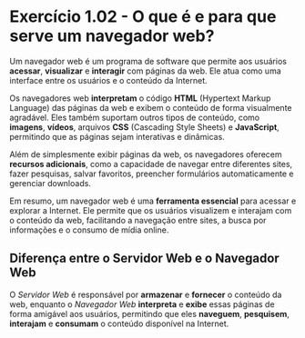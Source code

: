 # Exercício 1.02 - O que é e para que serve um navegador web?

Um navegador web é um programa de software que permite aos usuários **acessar**,
**visualizar** e **interagir** com páginas da web. Ele atua como uma interface
entre os usuários e o conteúdo da Internet.

Os navegadores web **interpretam** o código **HTML** (Hypertext Markup Language)
das páginas da web e exibem o conteúdo de forma visualmente agradável. Eles
também suportam outros tipos de conteúdo, como **imagens**, **vídeos**, arquivos
**CSS** (Cascading Style Sheets) e **JavaScript**, permitindo que as páginas
sejam interativas e dinâmicas.

Além de simplesmente exibir páginas da web, os navegadores oferecem **recursos
adicionais**, como a capacidade de navegar entre diferentes sites, fazer
pesquisas, salvar favoritos, preencher formulários automaticamente e gerenciar
downloads.

Em resumo, um navegador web é uma **ferramenta essencial** para acessar e
explorar a Internet. Ele permite que os usuários visualizem e interajam com o
conteúdo da web, facilitando a navegação entre sites, a busca por informações e
o consumo de mídia online.

## Diferença entre o Servidor Web e o Navegador Web

O _Servidor Web_ é responsável por **armazenar** e **fornecer** o conteúdo da
web, enquanto o _Navegador Web_ **interpreta** e **exibe** essas páginas de
forma amigável aos usuários, permitindo que eles **naveguem**, **pesquisem**,
**interajam** e **consumam** o conteúdo disponível na Internet.
